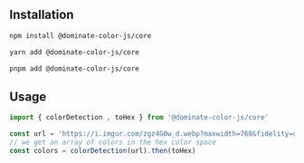 ## Installation
```sh
npm install @dominate-color-js/core
```

```sh
yarn add @dominate-color-js/core
```

```sh
pnpm add @dominate-color-js/core
```

## Usage

```js
import { colorDetection , toHex } from '@dominate-color-js/core'

const url = 'https://i.imgur.com/zgz4G0w_d.webp?maxwidth=760&fidelity=grand'
// we get an array of colors in the hex color space
const colors = colorDetection(url).then(toHex)
```


